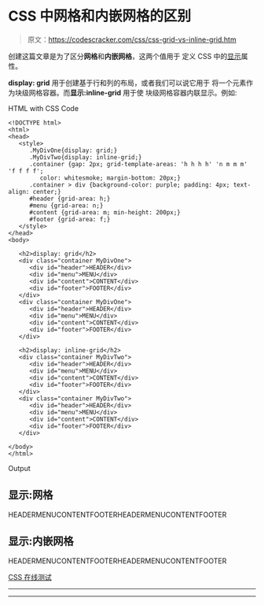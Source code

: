 # CSS 中网格和内嵌网格的区别

> 原文：<https://codescracker.com/css/css-grid-vs-inline-grid.htm>

创建这篇文章是为了区分**网格**和**内嵌网格**，这两个值用于 定义 CSS 中的[显示](/css/css-display.htm)属性。

**display: grid** 用于创建基于行和列的布局，或者我们可以说它用于 将一个元素作为块级网格容器。而**显示:inline-grid** 用于使 块级网格容器内联显示。例如:

HTML with CSS Code

```
<!DOCTYPE html>
<html>
<head>
   <style>
      .MyDivOne{display: grid;}
      .MyDivTwo{display: inline-grid;}
      .container {gap: 2px; grid-template-areas: 'h h h h' 'n m m m' 'f f f f';
         color: whitesmoke; margin-bottom: 20px;}
      .container > div {background-color: purple; padding: 4px; text-align: center;}
      #header {grid-area: h;}
      #menu {grid-area: n;}
      #content {grid-area: m; min-height: 200px;}
      #footer {grid-area: f;}
   </style>
</head>
<body>

   <h2>display: grid</h2>
   <div class="container MyDivOne">
      <div id="header">HEADER</div>
      <div id="menu">MENU</div>
      <div id="content">CONTENT</div>
      <div id="footer">FOOTER</div>
   </div>
   <div class="container MyDivOne">
      <div id="header">HEADER</div>
      <div id="menu">MENU</div>
      <div id="content">CONTENT</div>
      <div id="footer">FOOTER</div>
   </div>

   <h2>display: inline-grid</h2>
   <div class="container MyDivTwo">
      <div id="header">HEADER</div>
      <div id="menu">MENU</div>
      <div id="content">CONTENT</div>
      <div id="footer">FOOTER</div>
   </div>
   <div class="container MyDivTwo">
      <div id="header">HEADER</div>
      <div id="menu">MENU</div>
      <div id="content">CONTENT</div>
      <div id="footer">FOOTER</div>
   </div>

</body>
</html>
```

Output

## 显示:网格

HEADERMENUCONTENTFOOTERHEADERMENUCONTENTFOOTER

## 显示:内嵌网格

HEADERMENUCONTENTFOOTERHEADERMENUCONTENTFOOTER

[CSS 在线测试](/exam/showtest.php?subid=5)

* * *

* * *